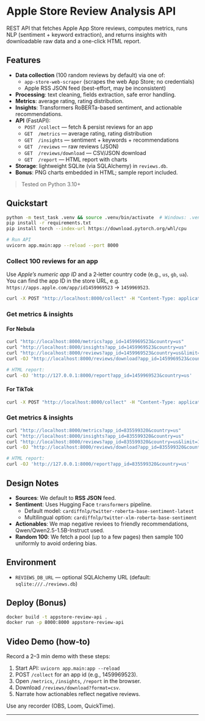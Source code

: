 # Apple Store Review Analysis API

REST API that fetches Apple App Store reviews, computes metrics, runs NLP (sentiment + keyword extraction), and returns insights with downloadable raw data and a one-click HTML report.

## Features

- **Data collection** (100 random reviews by default) via one of:
  - `app-store-web-scraper` (scrapes the web App Store; no credentials)
  - Apple RSS JSON feed (best-effort, may be inconsistent)
- **Processing**: text cleaning, fields extraction, safe error handling.
- **Metrics**: average rating, rating distribution.
- **Insights**: Transformers RoBERTa-based sentiment, and actionable recommendations.
- **API** (FastAPI):
  - `POST /collect` — fetch & persist reviews for an app
  - `GET  /metrics` — average rating, rating distribution
  - `GET  /insights` — sentiment + keywords + recommendations
  - `GET  /reviews` — raw reviews (JSON)
  - `GET  /reviews/download` — CSV/JSON download
  - `GET  /report` — HTML report with charts
- **Storage**: lightweight SQLite (via SQLAlchemy) in `reviews.db`.
- **Bonus**: PNG charts embedded in HTML; sample report included.

> Tested on Python 3.10+

## Quickstart

```bash
python -m test_task .venv && source .venv/bin/activate  # Windows: .venv\Scripts\activate
pip install -r requirements.txt
pip install torch --index-url https://download.pytorch.org/whl/cpu

# Run API
uvicorn app.main:app --reload --port 8000
```

### Collect 100 reviews for an app

Use *Apple’s numeric app ID* and a 2‑letter country code (e.g., `us`, `gb`, `ua`). You can find the app ID in the store URL, e.g. `https://apps.apple.com/app/id1459969523` → `1459969523`.

```bash
curl -X POST "http://localhost:8000/collect" -H "Content-Type: application/json"   -d '{"app_id": "1459969523", "country": "us", "how_many": 100, "source": "auto"}'
```

### Get metrics & insights
#### For Nebula
```bash
curl "http://localhost:8000/metrics?app_id=1459969523&country=us"
curl "http://localhost:8000/insights?app_id=1459969523&country=us"
curl "http://localhost:8000/reviews?app_id=1459969523&country=us&limit=10000"
curl -OJ "http://localhost:8000/reviews/download?app_id=1459969523&country=us&format=csv"

# HTML report:
curl -OJ 'http://127.0.0.1:8000/report?app_id=1459969523&country=us'

```

#### For TikTok
```bash
curl -X POST "http://localhost:8000/collect" -H "Content-Type: application/json"   -d '{"app_id": "835599320", "country": "us", "how_many": 100, "source": "auto"}'
```

### Get metrics & insights

```bash
curl "http://localhost:8000/metrics?app_id=835599320&country=us"
curl "http://localhost:8000/insights?app_id=835599320&country=us"
curl "http://localhost:8000/reviews?app_id=835599320&country=us&limit=10000"
curl -OJ "http://localhost:8000/reviews/download?app_id=835599320&country=us&format=csv"

# HTML report:
curl -OJ 'http://127.0.0.1:8000/report?app_id=835599320&country=us'

```



## Design Notes

- **Sources**: We default to **RSS JSON** feed. 
- **Sentiment**: Uses Hugging Face `transformers` pipeline.
  - Default model: `cardiffnlp/twitter-roberta-base-sentiment-latest`
  - Multilingual option: `cardiffnlp/twitter-xlm-roberta-base-sentiment`
- **Actionables**: We map negative reviees to friendly recommendations, Qwen/Qwen2.5-1.5B-Instruct used.
- **Random 100**: We fetch a pool (up to a few pages) then sample 100 uniformly to avoid ordering bias.

## Environment

- `REVIEWS_DB_URL` — optional SQLAlchemy URL (default: `sqlite:///./reviews.db`)

## Deploy (Bonus)


```bash
docker build -t appstore-review-api .
docker run -p 8000:8000 appstore-review-api
```

## Video Demo (how-to)

Record a 2–3 min demo with these steps:
1) Start API: `uvicorn app.main:app --reload`
2) POST `/collect` for an app id (e.g., 1459969523).
3) Open `/metrics`, `/insights`, `/report` in the browser.
4) Download `/reviews/download?format=csv`.
5) Narrate how actionables reflect negative reviews.

Use any recorder (OBS, Loom, QuickTime).

---
